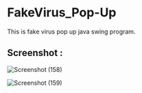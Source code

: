 # FakeVirus_Pop-Up
This is fake virus pop up java swing program.


## Screenshot :

![Screenshot (158)](https://user-images.githubusercontent.com/81816852/136182419-c235190a-c0aa-4ad9-88ee-aa7da8c4a1ca.png)

![Screenshot (159)](https://user-images.githubusercontent.com/81816852/136182475-5fd5c262-e3ea-499d-81a6-054f81915e92.png)
